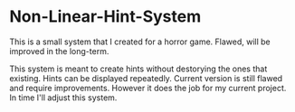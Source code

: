 # Non-Linear-Hint-System
This is a small system that I created for a horror game. Flawed, will be improved in the long-term.

This system is meant to create hints without destorying the ones that existing. Hints can be displayed repeatedly. 
Current version is still flawed and require improvements. However it does the job for my current project. 
In time I'll adjust this system.
